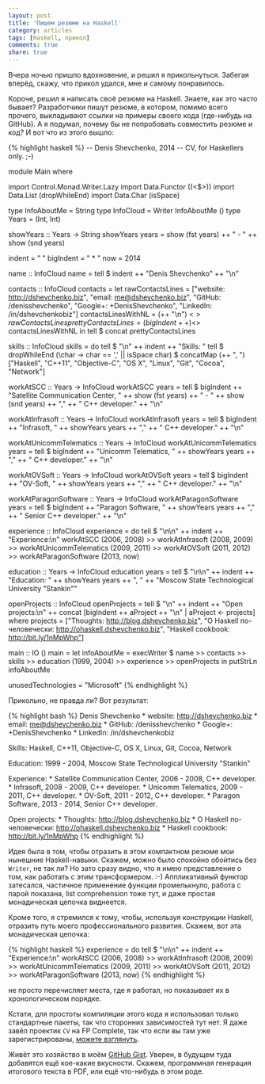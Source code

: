 ```yaml
---
layout: post
title: 'Пишем резюме на Haskell'
category: articles
tags: [Haskell, прикол]
comments: true
share: true
---
```


Вчера ночью пришло вдохновение, и решил я прикольнуться. Забегая вперёд, скажу, что прикол удался, мне и самому понравилось.

Короче, решил я написать своё резюме на Haskell. Знаете, как это часто бывает? Разработчики пишут резюме, в котором, помимо всего прочего, выкладывают ссылки на примеры своего кода (где-нибудь на GitHub). А я подумал, почему бы не попробовать совместить резюме и код? И вот что из этого вышло:

{% highlight haskell %}
-- Denis Shevchenko, 2014
-- CV, for Haskellers only. ;-)

module Main where

import Control.Monad.Writer.Lazy
import Data.Functor ((<$>))
import Data.List (dropWhileEnd)
import Data.Char (isSpace)

type InfoAboutMe = String
type InfoCloud = Writer InfoAboutMe ()
type Years = (Int, Int)

showYears :: Years -> String
showYears years = show (fst years) ++ " - " ++ show (snd years)

indent = "  "
bigIndent = "    * "
now = 2014 

name :: InfoCloud
name = tell $ indent ++ "Denis Shevchenko" ++ "\n" 

contacts :: InfoCloud
contacts = 
    let rawContactsLines = ["website:  http://dshevchenko.biz",
                            "email:    me@dshevchenko.biz",
                            "GitHub:   /denisshevchenko",
                            "Google+:  +DenisShevchenko",
                            "LinkedIn: /in/dshevchenkobiz"]
        contactsLinesWithNL = (++ "\n") <$> rawContactsLines 
        prettyContactsLines = (bigIndent ++) <$> contactsLinesWithNL
    in
    tell $ concat prettyContactsLines

skills :: InfoCloud
skills = do
    tell $ "\n" ++ indent ++ "Skills: "
    tell $ dropWhileEnd (\char -> char == ',' || isSpace char)
         $ concatMap (++ ", ") ["Haskell",
                                "C++11",
                                "Objective-C",
                                "OS X",
                                "Linux",
                                "Git",
                                "Cocoa",
                                "Network"] 

workAtSCC :: Years -> InfoCloud
workAtSCC years = 
    tell $ bigIndent
           ++ "Satellite Communication Center, " 
           ++ show (fst years) ++ " - " ++ show (snd years) ++ ","
           ++ " C++ developer."
           ++ "\n"

workAtInfrasoft :: Years -> InfoCloud
workAtInfrasoft years = 
    tell $ bigIndent
           ++ "Infrasoft, " 
           ++ showYears years ++ ","
           ++ " C++ developer."
           ++ "\n"

workAtUnicommTelematics :: Years -> InfoCloud
workAtUnicommTelematics years = 
    tell $ bigIndent
           ++ "Unicomm Telematics, " 
           ++ showYears years ++ ","
           ++ " C++ developer."
           ++ "\n"

workAtOVSoft :: Years -> InfoCloud
workAtOVSoft years = 
    tell $ bigIndent
           ++ "OV-Soft, " 
           ++ showYears years ++ ","
           ++ " C++ developer."
           ++ "\n"

workAtParagonSoftware :: Years -> InfoCloud
workAtParagonSoftware years = 
    tell $ bigIndent
           ++ "Paragon Software, " 
           ++ showYears years ++ ","
           ++ " Senior C++ developer."
           ++ "\n"

experience :: InfoCloud
experience = do
    tell $ "\n\n" ++ indent ++ "Experience:\n"
    workAtSCC (2006, 2008) 
    >> workAtInfrasoft (2008, 2009) 
    >> workAtUnicommTelematics (2009, 2011)
    >> workAtOVSoft (2011, 2012)
    >> workAtParagonSoftware (2013, now)

education :: Years -> InfoCloud
education years = 
    tell $ "\n\n" ++ indent ++ "Education: "
           ++ showYears years ++ ", "
           ++ "Moscow State Technological University \"Stankin\""

openProjects :: InfoCloud
openProjects = 
    tell $ "\n" ++ indent ++ "Open projects:\n" ++
           concat [bigIndent ++ aProject ++ "\n" | aProject <- projects]
    where projects = ["Thoughts: http://blog.dshevchenko.biz",
                      "О Haskell по-человечески: http://ohaskell.dshevchenko.biz",
                      "Haskell cookbook: http://bit.ly/1nMpWhp"]

main :: IO ()
main = 
    let infoAboutMe = execWriter $ name
                                   >> contacts 
                                   >> skills
                                   >> education (1999, 2004)
                                   >> experience
                                   >> openProjects
    in
    putStrLn infoAboutMe

unusedTechnologies = "Microsoft"
{% endhighlight %}

Прикольно, не правда ли? Вот результат:

{% highlight bash %}
  Denis Shevchenko
    * website:  http://dshevchenko.biz
    * email:    me@dshevchenko.biz
    * GitHub:   /denisshevchenko
    * Google+:  +DenisShevchenko
    * LinkedIn: /in/dshevchenkobiz

  Skills: Haskell, C++11, Objective-C, OS X, Linux, Git, Cocoa, Network

  Education: 1999 - 2004, Moscow State Technological University "Stankin"

  Experience:
    * Satellite Communication Center, 2006 - 2008, C++ developer.
    * Infrasoft, 2008 - 2009, C++ developer.
    * Unicomm Telematics, 2009 - 2011, C++ developer.
    * OV-Soft, 2011 - 2012, C++ developer.
    * Paragon Software, 2013 - 2014, Senior C++ developer.

  Open projects:
    * Thoughts: http://blog.dshevchenko.biz
    * О Haskell по-человечески: http://ohaskell.dshevchenko.biz
    * Haskell cookbook: http://bit.ly/1nMpWhp
{% endhighlight %}

Идея была в том, чтобы отразить в этом компактном резюме мои нынешние Haskell-навыки. Скажем, можно было спокойно обойтись без `Writer`, не так ли? Но зато сразу видно, что я имею представление о том, как работать с этим трансформером. :-) Аппликативный функтор затесался, частичное применение функции промелькнуло, работа с парой показана, list comprehension тоже тут, и даже простая монадическая цепочка виднеется.

Кроме того, я стремился к тому, чтобы, используя конструкции Haskell, отразить путь моего профессионального развития. Скажем, вот эта монадическая цепочка:

{% highlight haskell %}
experience = do
    tell $ "\n\n" ++ indent ++ "Experience:\n"
    workAtSCC (2006, 2008) 
    >> workAtInfrasoft (2008, 2009) 
    >> workAtUnicommTelematics (2009, 2011)
    >> workAtOVSoft (2011, 2012)
    >> workAtParagonSoftware (2013, now)
{% endhighlight %}

не просто перечисляет места, где я работал, но показывает их в хронологическом порядке.

Кстати, для простоты компиляции этого кода я использовал только стандартные пакеты, так что сторонних зависимостей тут нет. Я даже завёл проектик `CV` на FP Complete, так что если вы там уже зарегистрированы, [можете взглянуть](https://www.fpcomplete.com/user/dshevchenko/cv1).

Живёт это хозяйство в моём [GitHub Gist](https://gist.github.com/denisshevchenko/18507de8661a45094a1e). Уверен, в будущем туда добавятся ещё кое-какие вкусности. Скажем, программная генерация итогового текста в PDF, или ещё что-нибудь в этом роде.




